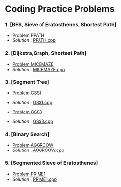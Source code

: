 # Coding Practice Problems
### 1. [BFS, Sieve of Eratosthenes, Shortest Path] 
   -   [Problem PPATH](https://www.spoj.com/problems/PPATH/) 
   -   *Solution* : [PPATH.cpp](https://github.com/pintuiitbhi/SPOJ/blob/master/PPATH.cpp)
   
### 2. [Dijkstra,Graph, Shortest Path] 
-   [Problem MICEMAZE](https://www.spoj.com/problems/MICEMAZE/) 
-   *Solution* : [MICEMAZE.cpp](https://github.com/pintuiitbhi/SPOJ/blob/master/MICEMAZE.cpp)

### 3. [Segment Tree] 
-   [Problem GSS1](https://www.spoj.com/problems/GSS1/) 
-   *Solution* : [GSS1.cpp](https://github.com/pintuiitbhi/SPOJ/blob/master/GSS1.cpp)

-   [Problem GSS3](https://www.spoj.com/problems/GSS3/) 
-   *Solution* : [GSS3.cpp](https://github.com/pintuiitbhi/SPOJ/blob/master/GSS3.cpp)

### 4. [Binary Search] 
-   [Problem AGGRCOW](https://www.spoj.com/problems/AGGRCOW/) 
-   *Solution* : [AGGRCOW.cpp](https://github.com/pintuiitbhi/SPOJ/blob/master/AGGRCOW.cpp)


### 5. [Segmented Sieve of Eratosthenes] 
-   [Problem PRIME1](https://www.spoj.com/problems/PRIME1/) 
-   *Solution* : [PRIME1.cpp](https://github.com/pintuiitbhi/SPOJ/blob/master/PRIME1.cpp)


    

